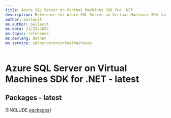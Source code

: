 ```yaml
---
title: Azure SQL Server on Virtual Machines SDK for .NET
description: Reference for Azure SQL Server on Virtual Machines SDK for .NET
author: pallavit
ms.author: pallavit
ms.data: 11/25/2022
ms.topic: reference
ms.devlang: dotnet
ms.service: sqlserveronvirtualmachines
---
```

# Azure SQL Server on Virtual Machines SDK for .NET - latest
## Packages - latest
[!INCLUDE [packages](sql-server-on-virtual-machines-index.md)]